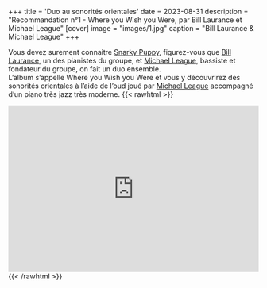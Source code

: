 +++
title = 'Duo au sonorités orientales'
date = 2023-08-31
description = "Recommandation n°1 - Where you Wish you Were, par Bill Laurance et Michael League"
[cover]
image = "images/1.jpg"
caption = "Bill Laurance & Michael League"
+++

Vous devez surement connaitre [Snarky Puppy](https://fr.wikipedia.org/wiki/Snarky_Puppy), figurez-vous
que [Bill Laurance](https://fr.wikipedia.org/wiki/Bill_Laurance), un des pianistes du groupe,
et [Michael League](https://fr.wikipedia.org/wiki/Michael_League), bassiste et fondateur du groupe, on fait un duo
ensemble.  
L’album s’appelle Where you Wish you Were et vous y découvrirez des
sonorités orientales à l’aide de l’oud joué par [Michael League](https://fr.wikipedia.org/wiki/Michael_League) accompagné d’un piano très jazz très moderne.
{{< rawhtml >}}
<div style="max-width:100%;"><div style="position:relative;padding-bottom:calc(56.25% + 52px);height: 0;"><iframe style="position:absolute;top:0;left:0;" width="100%" height="100%" src="https://odesli.co/embed/?url=https%3A%2F%2Falbum.link%2Fwhere&theme=light" frameborder="0" allowfullscreen sandbox="allow-same-origin allow-scripts allow-presentation allow-popups allow-popups-to-escape-sandbox" allow="clipboard-read; clipboard-write"></iframe></div></div>
{{< /rawhtml >}}